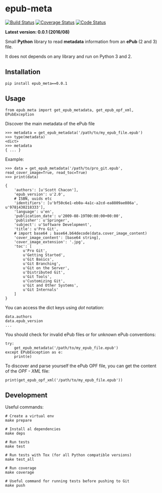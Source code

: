 # epub-meta


[![Build Status](https://travis-ci.org/paulocheque/epub-meta.png?branch=master)](https://travis-ci.org/paulocheque/epub-meta)
[![Coverage Status](https://coveralls.io/repos/github/paulocheque/epub-meta/badge.svg)](https://coveralls.io/github/paulocheque/epub-meta)
[![Code Status](https://landscape.io/github/paulocheque/epub-meta/master/landscape.png)](https://landscape.io/github/paulocheque/epub-meta/)


**Latest version: 0.0.1 (2016/08)**

Small **Python** library to read **metadata** information from an **ePub** (2 and 3) file. 

It does not depends on any library and run on Python 3 and 2.

## Installation

    pip install epub_meta==0.0.1

## Usage

    from epub_meta import get_epub_metadata, get_epub_opf_xml, EPubException

Discover the main metadata of the ePub file

    >>> metadata = get_epub_metadata('/path/to/my_epub_file.epub')
    >>> type(metadata)
    <dict>
    >>> metadata
    { ... }

Example:

    >>> data = get_epub_metadata('/path/to/pro_git.epub', read_cover_image=True, read_toc=True)
    >>> print(data)

    {
        'authors': [u'Scott Chacon'],
        'epub_version': u'2.0',
        # ISBN, uuids etc
        'identifiers': [u'bf50c6e1-eb0a-4a1c-a2cd-ea8809ae086a', u'9781430218333'],
        'language': u'en',
        'publication_date': u'2009-08-19T00:00:00+00:00',
        'publisher': u'Springer',
        'subject': u'Software Development',
        'title': u'Pro Git',
        # import base64 ; base64.b64decode(data.cover_image_content)
        'cover_image_content': [base64 string],
        'cover_image_extension': '.jpg',
        'toc': [
            u'Pro Git',
            u'Getting Started',
            u'Git Basics',
            u'Git Branching',
            u'Git on the Server',
            u'Distributed Git',
            u'Git Tools',
            u'Customizing Git',
            u'Git and Other Systems',
            u'Git Internals'
        ]
    }

You can access the dict keys using *dot* notation:

    data.authors
    data.epub_version
    ...

You should check for invalid ePub files or for unknown ePub conventions:

    try:
        get_epub_metadata('/path/to/my_epub_file.epub')    
    except EPubException as e:
        print(e)

To discover and parse yourself the ePub OPF file, you can get the content of the *OPF - XML* file:

    print(get_epub_opf_xml('/path/to/my_epub_file.epub'))


## Development

Useful commands:

    # Create a virtual env
    make prepare

    # Install al dependencies
    make deps

    # Run tests
    make test

    # Run tests with Tox (for all Python compatible versions)
    make test_all

    # Run coverage
    make coverage

    # Useful command for running tests before pushing to Git
    make push
